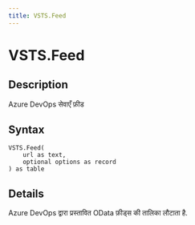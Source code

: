 ```yaml
---
title: VSTS.Feed
---
```


# VSTS.Feed


## Description

Azure DevOps सेवाएँ फ़ीड


## Syntax

```powerquery
VSTS.Feed(
    url as text,
    optional options as record
) as table
```


## Details

Azure DevOps द्वारा प्रस्तावित OData फ़ीड्स की तालिका लौटाता है.


